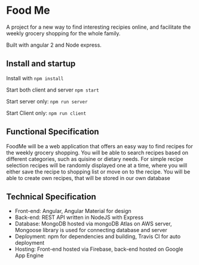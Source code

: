 # Food Me

A project for a new way to find interesting recipies online,
and facilitate the weekly grocery shopping for the whole family.

Built with angular 2 and Node express.

## Install and startup

Install with `npm install`

Start both client and server `npm start`

Start server only:  `npm run server`

Start Client only:  `npm run client`

## Functional Specification

FoodMe will be a web application that offers an easy way to find recipes for the weekly grocery shopping.
You will be able to search recipes based on different categories, such as quisine or dietary needs.
For simple recipe selection recipes will be randomly displayed one at a time, where you will either save the recipe to shopping list or move on to the recipe.
You will be able to create own recipes, that will be stored in our own database

## Technical Specification

* Front-end: Angular, Angular Material for design
* Back-end: REST API written in NodeJS with Express
* Database: MongoDB hosted via mongoDB Atlas on AWS server, Mongoose library is used for connecting database and server
* Deployment: npm for dependencies and building, Travis CI for auto deployment
* Hosting: Front-end hosted via Firebase, back-end hosted on Google App Engine